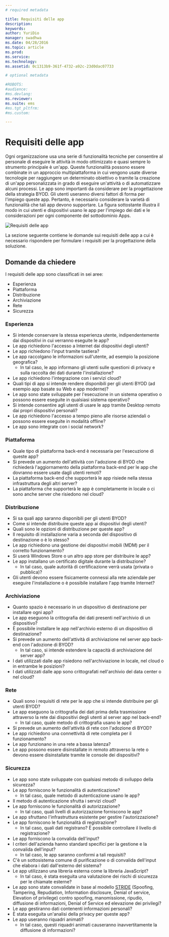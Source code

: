 ```yaml
---
# required metadata

title: Requisiti delle app
description:
keywords:
author: YuriDio
manager: swadhwa
ms.date: 04/28/2016
ms.topic: article
ms.prod:
ms.service:
ms.technology:
ms.assetid: 0c1313b9-361f-4732-a92c-23d0dac07733

# optional metadata

#ROBOTS:
#audience:
#ms.devlang:
ms.reviewer: 
ms.suite: ems
#ms.tgt_pltfrm:
#ms.custom:

---
```


# Requisiti delle app

Ogni organizzazione usa una serie di funzionalità tecniche per consentire al personale di eseguire le attività in modo ottimizzato e quasi sempre lo strumento principale è un'app. Queste funzionalità possono essere combinate in un approccio multipiattaforma in cui vengono usate diverse tecnologie per raggiungere un determinato obiettivo o tramite la creazione di un'app personalizzata in grado di eseguire un'attività o di automatizzare alcuni processi. Le app sono importanti da considerare per la progettazione della strategia BYOD. Gli utenti useranno diversi fattori di forma per l'impiego queste app. Pertanto, è necessario considerare la varietà di funzionalità che tali app devono supportare. La figura sottostante illustra il modo in cui utenti e dispositivi usano le app per l'impiego dei dati e le considerazioni per ogni componente del sottodominio Apps.

![Requisiti delle app](./media/BYOD_Figure5.png)

La sezione seguente contiene le domande sui requisiti delle app a cui è necessario rispondere per formulare i requisiti per la progettazione della soluzione.

## Domande da chiedere

I requisiti delle app sono classificati in sei aree:

- Esperienza
- Piattaforma
- Distribuzione
- Archiviazione
- Rete
- Sicurezza


### Esperienza

- Si intende conservare la stessa esperienza utente, indipendentemente dai dispositivi in cui verranno eseguite le app?
- Le app richiedono l'accesso a Internet dai dispositivi degli utenti?
- Le app richiedono l'input tramite tastiera?
- Le app raccolgano le informazioni sull'utente, ad esempio la posizione geografica?
    - In tal caso, le app informano gli utenti sulle questioni di privacy e sulla raccolta dei dati durante l'installazione?
- Le app richiedono l'integrazione con i servizi cloud?
- Quali tipi di app si intende rendere disponibili per gli utenti BYOD (ad esempio app basate su Web e app moderne)?
- Le app sono state sviluppate per l'esecuzione in un sistema operativo o possono essere eseguite in qualsiasi sistema operativo?
- Si intende consentire agli utenti di usare le app tramite Desktop remoto dai propri dispositivi personali?
- Le app richiedono l'accesso a tempo pieno alle risorse aziendali o possono essere eseguite in modalità offline?
- Le app sono integrate con i social network?


### Piattaforma

- Quale tipo di piattaforma back-end è necessaria per l'esecuzione di queste app?
- Si prevede un aumento dell'attività con l'adozione di BYOD che richiederà l'aggiornamento della piattaforma back-end per le app che dovranno essere usate dagli utenti remoti?
- La piattaforma back-end che supporterà le app risiede nella stessa infrastruttura degli altri server?
- La piattaforma che supporterà le app è completamente in locale o ci sono anche server che risiedono nel cloud?


### Distribuzione

- Si sa quali app saranno disponibili per gli utenti BYOD?
- Come si intende distribuire queste app ai dispositivi degli utenti?
- Quali sono le opzioni di distribuzione per queste app?
- Il requisito di installazione varia a seconda del dispositivo di destinazione o è lo stesso?
- Le app richiedono una gestione dei dispositivi mobili (MDM) per il corretto funzionamento?
- Si userà Windows Store o un altro app store per distribuire le app?
- Le app installano un certificato digitale durante la distribuzione?
    - In tal caso, quale autorità di certificazione verrà usata (privata o pubblica)?
- Gli utenti devono essere fisicamente connessi alla rete aziendale per eseguire l'installazione o è possibile installare l'app tramite Internet?

### Archiviazione

- Quanto spazio è necessario in un dispositivo di destinazione per installare ogni app?
- Le app eseguono la crittografia dei dati presenti nell'archivio di un dispositivo?
- È possibile installare le app nell'archivio esterno di un dispositivo di destinazione?
- Si prevede un aumento dell'attività di archiviazione nel server app back-end con l'adozione di BYOD?
    - In tal caso, si intende estendere la capacità di archiviazione del server app?
- I dati utilizzati dalle app risiedono nell'archiviazione in locale, nel cloud o in entrambe le posizioni?
- I dati utilizzati dalle app sono crittografati nell'archivio del data center o nel cloud?

### Rete

- Quali sono i requisiti di rete per le app che si intende distribuire per gli utenti BYOD?
- Le app eseguono la crittografia dei dati prima della trasmissione attraverso la rete dai dispositivi degli utenti al server app nel back-end?
    - In tal caso, quale metodo di crittografia usano le app?
- Si prevede un aumento dell'attività di rete con l'adozione di BYOD?
- Le app richiedono una connettività di rete completa per il funzionamento?
- Le app funzionano in una rete a bassa latenza?
- Le app possono essere disinstallate in remoto attraverso la rete o devono essere disinstallate tramite le console dei dispositivi?

### Sicurezza

- Le app sono state sviluppate con qualsiasi metodo di sviluppo della sicurezza?
- Le app forniscono le funzionalità di autenticazione?
    - In tal caso, quale metodo di autenticazione usano le app?
- Il metodo di autenticazione sfrutta i servizi cloud?
- Le app forniscono le funzionalità di autorizzazione?
    - In tal caso, quali livelli di autorizzazione forniscono le app?
- Le app sfruttano l'infrastruttura esistente per gestire l'autorizzazione?
- Le app forniscono le funzionalità di registrazione?
    - In tal caso, quali dati registrano? È possibile controllare il livello di registrazione?
- Le app forniscono la convalida dell'input?
- I criteri dell'azienda hanno standard specifici per la gestione e la convalida dell'input?
    - In tal caso, le app saranno conformi a tali requisiti?
- C'è un sottosistema comune di purificazione o di convalida dell'input che elabora i dati dall'esterno del sistema?
- Le app utilizzano una libreria esterna come la libreria JavaScript?
    - In tal caso, è stata eseguita una valutazione dei rischi di sicurezza per le chiamate esterne?
- Le app sono state convalidate in base al modello [STRIDE](https://msdn.microsoft.com/library/ee823878.aspx) (Spoofing, Tampering, Repudiation, Information disclosure, Denial of service, Elevation of privilege) contro spoofing, manomissione, ripudio, diffusione di informazioni, Denial of Service ed elevazione dei privilegi?
- Le app gestiranno dati contenenti informazioni personali?
- È stata eseguita un'analisi della privacy per queste app?
- Le app useranno riquadri animati?
    - In tal caso, questi riquadri animati causeranno inavvertitamente la diffusione di informazioni?



<!--HONumber=Apr16_HO3-->


